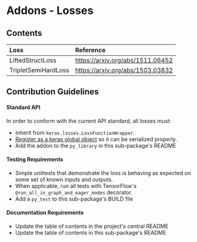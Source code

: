 # Addons - Losses

## Contents
| Loss  | Reference                                              |
|:----------------------- |:-------------------------------------|
| LiftedStructLoss | https://arxiv.org/abs/1511.06452       |
| TripletSemiHardLoss | https://arxiv.org/abs/1503.03832       |


## Contribution Guidelines
#### Standard API
In order to conform with the current API standard, all losses
must:
 * Inherit from `keras.losses.LossFunctionWrapper`.
 * [Register as a keras global object](https://github.com/tensorflow/addons/blob/master/tensorflow_addons/utils/python/keras_utils.py)
  so it can be serialized properly.
 * Add the addon to the `py_library` in this sub-package's README

#### Testing Requirements
 * Simple unittests that demonstrate the loss is behaving as expected on
 some set of known inputs and outputs.
 * When applicable, run all tests with TensorFlow's
 `@run_all_in_graph_and_eager_modes` decorator.
 * Add a `py_test` to this sub-package's BUILD file

#### Documentation Requirements
 * Update the table of contents in the project's central README
 * Update the table of contents in this sub-package's README
 